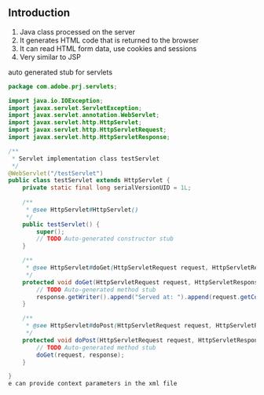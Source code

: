 ## Introduction

1. Java class processed on the server
2. It generates HTML code that is returned to the browser
3. It can read HTML form data, use cookies and sessions
4. Very similar to JSP


auto generated stub for servlets 
```java
package com.adobe.prj.servlets;

import java.io.IOException;
import javax.servlet.ServletException;
import javax.servlet.annotation.WebServlet;
import javax.servlet.http.HttpServlet;
import javax.servlet.http.HttpServletRequest;
import javax.servlet.http.HttpServletResponse;

/**
 * Servlet implementation class testServlet
 */
@WebServlet("/testServlet")
public class testServlet extends HttpServlet {
	private static final long serialVersionUID = 1L;
       
    /**
     * @see HttpServlet#HttpServlet()
     */
    public testServlet() {
        super();
        // TODO Auto-generated constructor stub
    }

	/**
	 * @see HttpServlet#doGet(HttpServletRequest request, HttpServletResponse response)
	 */
	protected void doGet(HttpServletRequest request, HttpServletResponse response) throws ServletException, IOException {
		// TODO Auto-generated method stub
		response.getWriter().append("Served at: ").append(request.getContextPath());
	}

	/**
	 * @see HttpServlet#doPost(HttpServletRequest request, HttpServletResponse response)
	 */
	protected void doPost(HttpServletRequest request, HttpServletResponse response) throws ServletException, IOException {
		// TODO Auto-generated method stub
		doGet(request, response);
	}

}
e can provide context parameters in the xml file 

```
